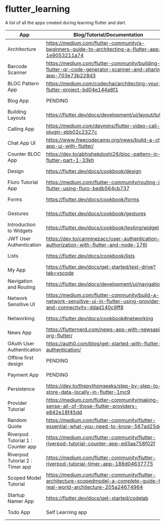 # flutter_learning

A list of all the apps created during learning flutter and dart.

| App  | Blog/Tutorial/Documentation | App Folder | Status |
| ------------- | ------------- | ------------- | ------------- |
| Architecture | <https://medium.com/flutter-community/a-beginners-guide-to-architecting-a-flutter-app-1e9053211a74>  | <https://github.com/vaughan189/flutter-learning/tree/master/architecture> | DONE |
| Barcode Scanner  | <https://medium.com/flutter-community/building-flutter-qr-code-generator-scanner-and-sharing-app-703e73b228d3>  | <https://github.com/vaughan189/flutter-learning/tree/master/barcode_scanner> | DONE |
| BLOC Pattern App | <https://medium.com/codechai/architecting-your-flutter-project-bd04e144a8f1>  | <https://github.com/vaughan189/flutter-learning/tree/master/bloc_pattern> | DONE |
| Blog App | PENDING  | <https://github.com/vaughan189/flutter-learning/tree/master/blog_app> | PENDING |
| Building Layouts  | <https://flutter.dev/docs/development/ui/layout/tutorial>  | <https://github.com/vaughan189/flutter-learning/tree/master/building_layouts> | DONE |
| Calling App  | <https://medium.com/devmins/flutter-video-call-plugin-ebb02c2327c>  | <https://github.com/vaughan189/flutter-learning/tree/master/calling_app> | DONE |
| Chat App UI  | <https://www.freecodecamp.org/news/build-a-chat-app-ui-with-flutter/>  | <https://github.com/vaughan189/flutter-learning/tree/master/chat_app_ui> | DONE |
| Counter BLOC App  | <https://dev.to/abhishekdoshi26/bloc-pattern-in-flutter-part-1-33kh>  | <https://github.com/vaughan189/flutter-learning/tree/master/counter_bloc_app> | DONE |
| Design  | <https://flutter.dev/docs/cookbook/design>  | <https://github.com/vaughan189/flutter-learning/tree/master/design> | DONE |
| Fluro Tutorial App  | <https://medium.com/flutter-community/routing-in-flutter-using-fluro-bedb564cb737>  | <https://github.com/vaughan189/flutter-learning/tree/master/fluro_tutorial> | DONE |
| Forms  | <https://flutter.dev/docs/cookbook/forms>  | <https://github.com/vaughan189/flutter-learning/tree/master/forms> | DONE |
| Gestures  | <https://flutter.dev/docs/cookbook/gestures>  | <https://github.com/vaughan189/flutter-learning/tree/master/gestures> | DONE |
| Introduction to Widgets  | <https://flutter.dev/docs/cookbook/testing/widget>  | <https://github.com/vaughan189/flutter-learning/tree/master/introduction_to_widgets> | DONE |
| JWT User Authentication | <https://dev.to/carminezacc/user-authentication-jwt-authorization-with-flutter-and-node-176l>  | <https://github.com/vaughan189/flutter-learning/tree/master/jwt_user_authentication> | DONE |
| Lists  | <https://flutter.dev/docs/cookbook/lists>  | <https://github.com/vaughan189/flutter-learning/tree/master/lists> | DONE |
| My App  | <https://flutter.dev/docs/get-started/test-drive?tab=vscode>  | <https://github.com/vaughan189/flutter-learning/tree/master/my_app> | DONE |
| Navigation and Routing  | <https://flutter.dev/docs/development/ui/navigation>  | <https://github.com/vaughan189/flutter-learning/tree/master/navigation_and_routing> | DONE |
| Network Sensitive UI  | <https://medium.com/flutter-community/build-a-network-sensitive-ui-in-flutter-using-provider-and-connectivity-ddad140c9ff8>  | <https://github.com/vaughan189/flutter-learning/tree/master/network_sensitive_ui> | DONE |
| Networking  | <https://flutter.dev/docs/cookbook#networking>  | <https://github.com/vaughan189/flutter-learning/tree/master/networking> | DONE |
| News App  |  <https://flutternerd.com/news-app-with-newsapi-org-flutter/> | <https://github.com/vaughan189/flutter-learning/tree/master/news_app> | DONE |
| OAuth User Authentication | <https://auth0.com/blog/get-started-with-flutter-authentication/>  | <https://github.com/vaughan189/flutter-learning/tree/master/oauth_user_authentication> | DONE |
| Offline first design | PENDING  | <https://github.com/vaughan189/flutter-learning/tree/master/offline_first_design> | PENDING |
| Payment App | PENDING  | <https://github.com/vaughan189/flutter-learning/tree/master/payment_app> | PENDING |
| Persistence |  <https://dev.to/thepythongeeks/step-by-step-to-store-data-locally-in-flutter-1mc9> | <https://github.com/vaughan189/flutter-learning/tree/master/persistence> | DONE |
| Provider Tutorial | <https://medium.com/flutter-community/making-sense-all-of-those-flutter-providers-e842e18f45dd>  | <https://github.com/vaughan189/flutter-learning/tree/master/provider_state_management> | DONE |
| Random Quote | <https://medium.com/flutter-community/flutter-essential-what-you-need-to-know-567ad25dcd8f> | <https://github.com/vaughan189/flutter-learning/tree/master/random_quote> | DONE |
| Riverpod Tutorial 1 : Counter app | <https://medium.com/flutter-community/flutter-riverpod-tutorial-counter-app-ed3aa758f02f>  | <https://github.com/vaughan189/flutter-learning/tree/master/riverpod_tutorial> | DONE |
| Riverpod Tutorial 2 : Timer app | <https://medium.com/flutter-community/flutter-riverpod-tutorial-timer-app-186d04637775>  | <https://github.com/vaughan189/flutter-learning/tree/master/riverpod_tutorial_2> | DONE |
| Scoped Model Tutorial | <https://medium.com/flutter-community/flutter-architecture-scopedmodel-a-complete-guide-to-real-world-architecture-205a24674964>  | <https://github.com/vaughan189/flutter-learning/tree/master/scoped_model_tutorial> | DONE |
| Startup Namer App | <https://flutter.dev/docs/get-started/codelab>  | <https://github.com/vaughan189/flutter-learning/tree/master/startup_namer> | DONE |
| Todo App | Self Learning app  | <https://github.com/vaughan189/flutter-learning/tree/master/todo_app> | DONE |
